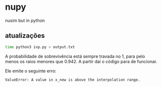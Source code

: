 # nupy
nusim but in python

## atualizações

```sh
time python3 ivp.py > output.txt
```

A probabilidade de sobrevivência está sempre travada no 1, para pelo menos
os raios menores que 0.942. A partir daí o código para de funcionar.

Ele emite o seguinte erro:

```sh
ValueError: A value in x_new is above the interpolation range.
```
